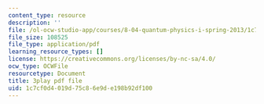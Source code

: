 ```yaml
---
content_type: resource
description: ''
file: /ol-ocw-studio-app/courses/8-04-quantum-physics-i-spring-2013/1c7cf0d4019d75c86e9de198b92df100_Ei8CFin00PY.pdf
file_size: 108525
file_type: application/pdf
learning_resource_types: []
license: https://creativecommons.org/licenses/by-nc-sa/4.0/
ocw_type: OCWFile
resourcetype: Document
title: 3play pdf file
uid: 1c7cf0d4-019d-75c8-6e9d-e198b92df100
---
```

